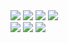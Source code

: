 <img src="http://readme-typing-svg.herokuapp.com?font=ubuntu&color=%2336BCF7&vCenter=true&multiline=true&height=39&lines=Hi+am+TheDT">
<img src="https://github-profile-trophy.vercel.app/?username=thedtvn">
<img src="https://github-readme-stats.vercel.app/api/top-langs/?username=thedtvn&theme=radical"></a>
<a href="https://discord.com/users/542602170080428063"><img src="https://lanyard-profile-readme-nyria.vercel.app/api/542602170080428063"></a>
<br><a href="https://top.gg/bot/931353470353674291"><img src="https://top.gg/api/widget/931353470353674291.svg"></a>
<img src="https://github-readme-stats.vercel.app/api?username=thedtvn&show_icons=true&theme=radical"></a>
<img src="https://komarev.com/ghpvc/?username=thedtvn&style=flat-squar&color=brightgreen"></a>

